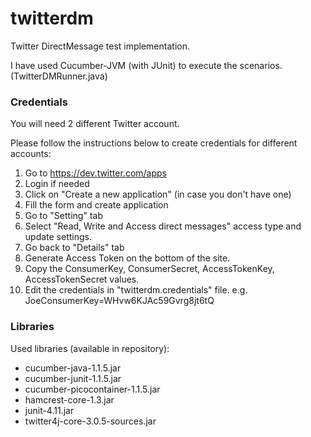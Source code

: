 twitterdm
=========

Twitter DirectMessage test implementation.

I have used Cucumber-JVM (with JUnit) to execute the scenarios. (TwitterDMRunner.java)


### Credentials

You will need 2 different Twitter account.

Please follow the instructions below to create credentials for different accounts:
  1. Go to https://dev.twitter.com/apps
  2. Login if needed
  3. Click on "Create a new application" (in case you don't have one)
  4. Fill the form and create application
  5. Go to "Setting" tab
  6. Select "Read, Write and Access direct messages" access type and update settings.
  7. Go back to "Details" tab
  8. Generate Access Token on the bottom of the site.
  9. Copy the ConsumerKey, ConsumerSecret, AccessTokenKey, AccessTokenSecret values.
  10. Edit the credentials in "twitterdm.credentials" file.  e.g. JoeConsumerKey=WHvw6KJAc59Gvrg8jt6tQ

### Libraries
Used libraries (available in repository):
  - cucumber-java-1.1.5.jar
  - cucumber-junit-1.1.5.jar
  - cucumber-picocontainer-1.1.5.jar
  - hamcrest-core-1.3.jar
  - junit-4.11.jar
  - twitter4j-core-3.0.5-sources.jar
